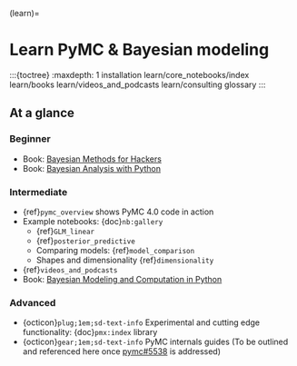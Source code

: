 (learn)=
# Learn PyMC & Bayesian modeling

:::{toctree}
:maxdepth: 1
installation
learn/core_notebooks/index
learn/books
learn/videos_and_podcasts
learn/consulting
glossary
:::

## At a glance
### Beginner
  - Book: [Bayesian Methods for Hackers](https://github.com/CamDavidsonPilon/Probabilistic-Programming-and-Bayesian-Methods-for-Hackers)
  - Book: [Bayesian Analysis with Python](https://www.packtpub.com/big-data-and-business-intelligence/bayesian-analysis-python-second-edition)

### Intermediate
  - {ref}`pymc_overview` shows PyMC 4.0 code in action
  - Example notebooks: {doc}`nb:gallery`
    - {ref}`GLM_linear`
    - {ref}`posterior_predictive`
    - Comparing models: {ref}`model_comparison`
    - Shapes and dimensionality {ref}`dimensionality`
  - {ref}`videos_and_podcasts`
  - Book: [Bayesian Modeling and Computation in Python](https://bayesiancomputationbook.com/welcome.html)

### Advanced
  - {octicon}`plug;1em;sd-text-info` Experimental and cutting edge functionality: {doc}`pmx:index` library
  - {octicon}`gear;1em;sd-text-info` PyMC internals guides (To be outlined and referenced here once [pymc#5538](https://github.com/pymc-devs/pymc/issues/5538)
is addressed)

